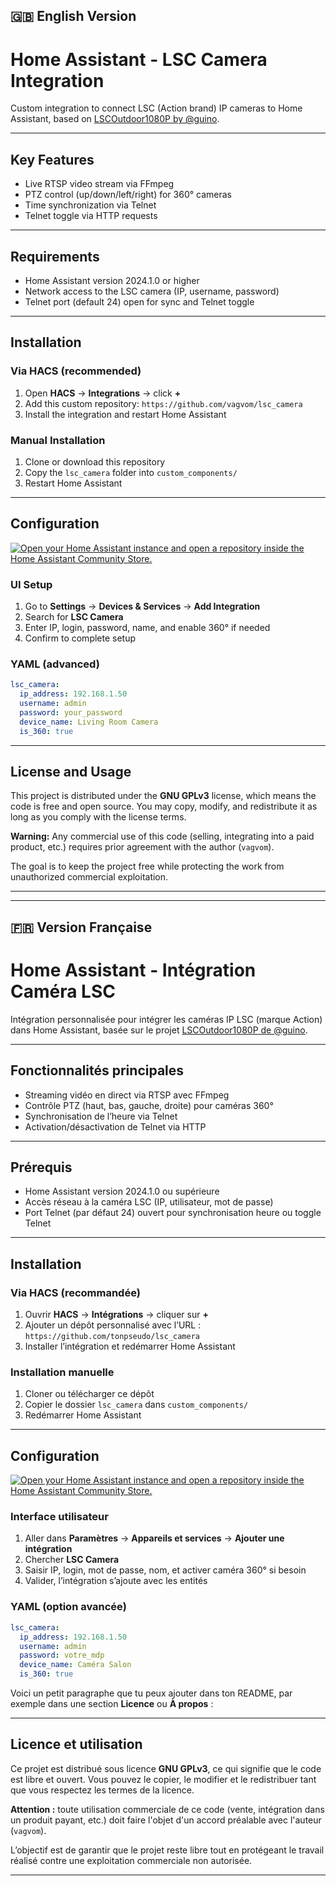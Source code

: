 ## 🇬🇧 English Version

# Home Assistant - LSC Camera Integration

Custom integration to connect LSC (Action brand) IP cameras to Home Assistant, based on [LSCOutdoor1080P by @guino](https://github.com/guino/LSCOutdoor1080P).

---

## Key Features

* Live RTSP video stream via FFmpeg
* PTZ control (up/down/left/right) for 360° cameras
* Time synchronization via Telnet
* Telnet toggle via HTTP requests

---

## Requirements

* Home Assistant version 2024.1.0 or higher
* Network access to the LSC camera (IP, username, password)
* Telnet port (default 24) open for sync and Telnet toggle

---

## Installation

### Via HACS (recommended)

1. Open **HACS** → **Integrations** → click **+**
2. Add this custom repository:
   `https://github.com/vagvom/lsc_camera`
3. Install the integration and restart Home Assistant

### Manual Installation

1. Clone or download this repository
2. Copy the `lsc_camera` folder into `custom_components/`
3. Restart Home Assistant

---

## Configuration

[![Open your Home Assistant instance and open a repository inside the Home Assistant Community Store.](https://my.home-assistant.io/badges/hacs_repository.svg)](https://my.home-assistant.io/redirect/hacs_repository/?owner=vagvom&repository=lsc_camera_ha&category=integration)

### UI Setup

1. Go to **Settings** → **Devices & Services** → **Add Integration**
2. Search for **LSC Camera**
3. Enter IP, login, password, name, and enable 360° if needed
4. Confirm to complete setup

### YAML (advanced)

```yaml
lsc_camera:
  ip_address: 192.168.1.50
  username: admin
  password: your_password
  device_name: Living Room Camera
  is_360: true
```
---

## License and Usage

This project is distributed under the **GNU GPLv3** license, which means the code is free and open source. You may copy, modify, and redistribute it as long as you comply with the license terms.

**Warning:** Any commercial use of this code (selling, integrating into a paid product, etc.) requires prior agreement with the author (`vagvom`).

The goal is to keep the project free while protecting the work from unauthorized commercial exploitation.

---





---

## 🇫🇷 Version Française

# Home Assistant - Intégration Caméra LSC

Intégration personnalisée pour intégrer les caméras IP LSC (marque Action) dans Home Assistant, basée sur le projet [LSCOutdoor1080P de @guino](https://github.com/guino/LSCOutdoor1080P).

---

## Fonctionnalités principales

* Streaming vidéo en direct via RTSP avec FFmpeg
* Contrôle PTZ (haut, bas, gauche, droite) pour caméras 360°
* Synchronisation de l’heure via Telnet
* Activation/désactivation de Telnet via HTTP

---

## Prérequis

* Home Assistant version 2024.1.0 ou supérieure
* Accès réseau à la caméra LSC (IP, utilisateur, mot de passe)
* Port Telnet (par défaut 24) ouvert pour synchronisation heure ou toggle Telnet

---

## Installation

### Via HACS (recommandée)

1. Ouvrir **HACS** → **Intégrations** → cliquer sur **+**
2. Ajouter un dépôt personnalisé avec l’URL :
   `https://github.com/tonpseudo/lsc_camera`
3. Installer l’intégration et redémarrer Home Assistant

### Installation manuelle

1. Cloner ou télécharger ce dépôt
2. Copier le dossier `lsc_camera` dans `custom_components/`
3. Redémarrer Home Assistant

---

## Configuration

[![Open your Home Assistant instance and open a repository inside the Home Assistant Community Store.](https://my.home-assistant.io/badges/hacs_repository.svg)](https://my.home-assistant.io/redirect/hacs_repository/?owner=vagvom&repository=lsc_camera_ha&category=integration)

### Interface utilisateur

1. Aller dans **Paramètres** → **Appareils et services** → **Ajouter une intégration**
2. Chercher **LSC Camera**
3. Saisir IP, login, mot de passe, nom, et activer caméra 360° si besoin
4. Valider, l’intégration s’ajoute avec les entités

### YAML (option avancée)

```yaml
lsc_camera:
  ip_address: 192.168.1.50
  username: admin
  password: votre_mdp
  device_name: Caméra Salon
  is_360: true
```
Voici un petit paragraphe que tu peux ajouter dans ton README, par exemple dans une section **Licence** ou **À propos** :

---

## Licence et utilisation

Ce projet est distribué sous licence **GNU GPLv3**, ce qui signifie que le code est libre et ouvert. Vous pouvez le copier, le modifier et le redistribuer tant que vous respectez les termes de la licence.

**Attention :** toute utilisation commerciale de ce code (vente, intégration dans un produit payant, etc.) doit faire l'objet d'un accord préalable avec l'auteur (`vagvom`).

L’objectif est de garantir que le projet reste libre tout en protégeant le travail réalisé contre une exploitation commerciale non autorisée.

---

